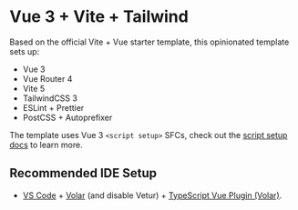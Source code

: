 # Vue 3 + Vite + Tailwind

Based on the official Vite + Vue starter template, this opinionated template sets up:

- Vue 3
- Vue Router 4
- Vite 5
- TailwindCSS 3
- ESLint + Prettier
- PostCSS + Autoprefixer

The template uses Vue 3 `<script setup>` SFCs, check out the [script setup docs](https://v3.vuejs.org/api/sfc-script-setup.html#sfc-script-setup) to learn more.

## Recommended IDE Setup

- [VS Code](https://code.visualstudio.com/) + [Volar](https://marketplace.visualstudio.com/items?itemName=Vue.volar) (and disable Vetur) + [TypeScript Vue Plugin (Volar)](https://marketplace.visualstudio.com/items?itemName=Vue.vscode-typescript-vue-plugin).
